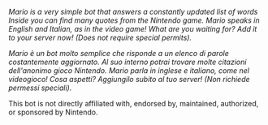 *Mario is a very simple bot that answers a constantly updated list of words
Inside you can find many quotes from the Nintendo game.
Mario speaks in English and Italian, as in the video game! 
What are you waiting for? Add it to your server now! (Does not require special permits).*

*Mario è un bot molto semplice che risponde a un elenco di parole costantemente aggiornato.
Al suo interno potrai trovare molte citazioni dell'anonimo gioco Nintendo.
Mario parla in inglese e italiano, come nel videogioco!
Cosa aspetti? Aggiungilo subito al tuo server! (Non richiede permessi speciali).*

This bot is not directly affiliated with, endorsed by, maintained, authorized, or sponsored by Nintendo.